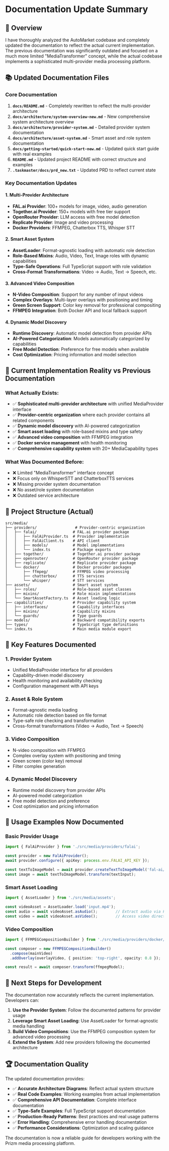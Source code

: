 # Documentation Update Summary

## 🎯 Overview

I have thoroughly analyzed the AutoMarket codebase and completely updated the documentation to reflect the actual current implementation. The previous documentation was significantly outdated and focused on a much more limited "MediaTransformer" concept, while the actual codebase implements a sophisticated multi-provider media processing platform.

## 📚 Updated Documentation Files

### Core Documentation
1. **`docs/README.md`** - Completely rewritten to reflect the multi-provider architecture
2. **`docs/architecture/system-overview-new.md`** - New comprehensive system architecture overview
3. **`docs/architecture/provider-system.md`** - Detailed provider system documentation
4. **`docs/architecture/asset-system.md`** - Smart asset and role system documentation
5. **`docs/getting-started/quick-start-new.md`** - Updated quick start guide with real examples
6. **`README.md`** - Updated project README with correct structure and examples
7. **`.taskmaster/docs/prd_new.txt`** - Updated PRD to reflect current state

### Key Documentation Updates

#### 1. Multi-Provider Architecture
- **FAL.ai Provider**: 100+ models for image, video, audio generation
- **Together.ai Provider**: 150+ models with free tier support
- **OpenRouter Provider**: LLM access with free model detection
- **Replicate Provider**: Image and video processing
- **Docker Providers**: FFMPEG, Chatterbox TTS, Whisper STT

#### 2. Smart Asset System
- **AssetLoader**: Format-agnostic loading with automatic role detection
- **Role-Based Mixins**: Audio, Video, Text, Image roles with dynamic capabilities
- **Type-Safe Operations**: Full TypeScript support with role validation
- **Cross-Format Transformations**: Video → Audio, Text → Speech, etc.

#### 3. Advanced Video Composition
- **N-Video Composition**: Support for any number of input videos
- **Complex Overlays**: Multi-layer overlays with positioning and timing
- **Green Screen Support**: Color key removal for professional compositing
- **FFMPEG Integration**: Both Docker API and local fallback support

#### 4. Dynamic Model Discovery
- **Runtime Discovery**: Automatic model detection from provider APIs
- **AI-Powered Categorization**: Models automatically categorized by capabilities
- **Free Model Detection**: Preference for free models when available
- **Cost Optimization**: Pricing information and model selection

## 🔧 Current Implementation Reality vs Previous Documentation

### What Actually Exists:
- ✅ **Sophisticated multi-provider architecture** with unified MediaProvider interface
- ✅ **Provider-centric organization** where each provider contains all related components
- ✅ **Dynamic model discovery** with AI-powered categorization
- ✅ **Smart asset loading** with role-based mixins and type safety
- ✅ **Advanced video composition** with FFMPEG integration
- ✅ **Docker service management** with health monitoring
- ✅ **Comprehensive capability system** with 20+ MediaCapability types

### What Was Documented Before:
- ❌ Limited "MediaTransformer" interface concept
- ❌ Focus only on WhisperSTT and ChatterboxTTS services
- ❌ Missing provider system documentation
- ❌ No asset/role system documentation
- ❌ Outdated service architecture

## 📁 Project Structure (Actual)

```
src/media/
├── providers/                 # Provider-centric organization
│   ├── falai/                # FAL.ai provider package
│   │   ├── FalAiProvider.ts  # Provider implementation
│   │   ├── FalAiClient.ts    # API client
│   │   ├── models/           # Model implementations
│   │   └── index.ts          # Package exports
│   ├── together/             # Together.ai provider package
│   ├── openrouter/           # OpenRouter provider package
│   ├── replicate/            # Replicate provider package
│   └── docker/               # Docker provider packages
│       ├── ffmpeg/           # FFMPEG video processing
│       ├── chatterbox/       # TTS services
│       └── whisper/          # STT services
├── assets/                   # Smart asset system
│   ├── roles/                # Role-based asset classes
│   ├── mixins/               # Role mixin implementations
│   └── SmartAssetFactory.ts  # Asset loading logic
├── capabilities/             # Provider capability system
│   ├── interfaces/           # Capability interfaces
│   ├── mixins/               # Capability mixins
│   └── guards/               # Type guards
├── models/                   # Backward compatibility exports
├── types/                    # TypeScript type definitions
└── index.ts                  # Main media module export
```

## 🚀 Key Features Documented

### 1. Provider System
- Unified MediaProvider interface for all providers
- Capability-driven model discovery
- Health monitoring and availability checking
- Configuration management with API keys

### 2. Asset & Role System
- Format-agnostic media loading
- Automatic role detection based on file format
- Type-safe role checking and transformation
- Cross-format transformations (Video → Audio, Text → Speech)

### 3. Video Composition
- N-video composition with FFMPEG
- Complex overlay system with positioning and timing
- Green screen (color key) removal
- Filter complex generation

### 4. Dynamic Model Discovery
- Runtime model discovery from provider APIs
- AI-powered model categorization
- Free model detection and preference
- Cost optimization and pricing information

## 📖 Usage Examples Now Documented

### Basic Provider Usage
```typescript
import { FalAiProvider } from './src/media/providers/falai';

const provider = new FalAiProvider();
await provider.configure({ apiKey: process.env.FALAI_API_KEY });

const textToImageModel = await provider.createTextToImageModel('fal-ai/flux-pro');
const image = await textToImageModel.transform(textInput);
```

### Smart Asset Loading
```typescript
import { AssetLoader } from './src/media/assets';

const videoAsset = AssetLoader.load('input.mp4');
const audio = await videoAsset.asAudio();        // Extract audio via FFMPEG
const video = await videoAsset.asVideo();        // Access video directly
```

### Video Composition
```typescript
import { FFMPEGCompositionBuilder } from './src/media/providers/docker/ffmpeg';

const composer = new FFMPEGCompositionBuilder()
  .compose(mainVideo)
  .addOverlay(overlayVideo, { position: 'top-right', opacity: 0.8 });

const result = await composer.transform(ffmpegModel);
```

## 🎯 Next Steps for Development

The documentation now accurately reflects the current implementation. Developers can:

1. **Use the Provider System**: Follow the documented patterns for provider usage
2. **Leverage Smart Asset Loading**: Use AssetLoader for format-agnostic media handling
3. **Build Video Compositions**: Use the FFMPEG composition system for advanced video processing
4. **Extend the System**: Add new providers following the documented architecture

## 🏆 Documentation Quality

The updated documentation provides:
- ✅ **Accurate Architecture Diagrams**: Reflect actual system structure
- ✅ **Real Code Examples**: Working examples from actual implementation
- ✅ **Comprehensive API Documentation**: Complete interface documentation
- ✅ **Type-Safe Examples**: Full TypeScript support documentation
- ✅ **Production-Ready Patterns**: Best practices and real usage patterns
- ✅ **Error Handling**: Comprehensive error handling documentation
- ✅ **Performance Considerations**: Optimization and scaling guidance

The documentation is now a reliable guide for developers working with the Prizm media processing platform.
